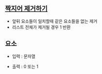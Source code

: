 ## [짝지어 제거하기](https://school.programmers.co.kr/learn/courses/30/lessons/12973)

- 앞뒤 요소들이 일치할때 같은 요소들을 없는 제거
- 리스트 전체가 제거될 경우 1 반환

## 요소

- 입력 : 문자열 


- 출력 : 0 또는 1